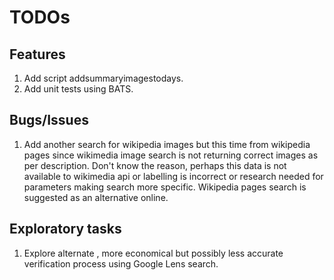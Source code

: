 # TODOs

## Features

1. Add script addsummaryimagestodays.
1. Add unit tests using BATS.

## Bugs/Issues

1. Add another search for wikipedia images but this time from wikipedia pages since wikimedia image search is not returning correct images as per description. Don't know the reason, perhaps this data is not available to wikimedia api or labelling is incorrect or research needed for parameters making search more specific. Wikipedia pages search is suggested as an alternative online.

## Exploratory tasks

1. Explore alternate , more economical but possibly less accurate verification process using Google Lens search.
